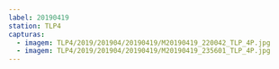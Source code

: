 ```yaml
---
label: 20190419
station: TLP4
capturas:
  - imagem: TLP4/2019/201904/20190419/M20190419_220042_TLP_4P.jpg
  - imagem: TLP4/2019/201904/20190419/M20190419_235601_TLP_4P.jpg
---
```

